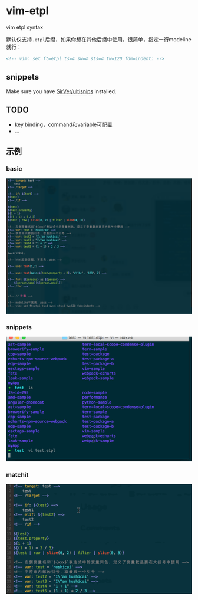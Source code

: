 # vim-etpl

vim etpl syntax

默认仅支持`.etpl`后缀，如果你想在其他后缀中使用，很简单，指定一行modeline就行：

```html
<!-- vim: set ft=etpl ts=4 sw=4 sts=4 tw=120 fdm=indent: -->
```

## snippets

Make sure you have [SirVer/ultisnips](https://github.com/SirVer/ultisnips) installed.

## TODO

* key binding，command和variable可配置
* ...

## 示例

### basic

![](./screenshots/1.png)

### snippets

![](./screenshots/2.gif)

### matchit

![](./screenshots/3.gif)
